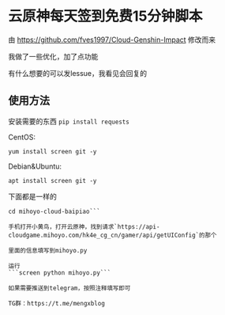 # 云原神每天签到免费15分钟脚本

由 https://github.com/fves1997/Cloud-Genshin-Impact 修改而来

我做了一些优化，加了点功能

有什么想要的可以发lessue，我看见会回复的

## 使用方法

安装需要的东西 
```pip install requests```

CentOS:

```yum install screen git -y```

Debian&Ubuntu:

```apt install screen git -y```

下面都是一样的

```git clone https://github.com/mengxin239/mihoyo-cloud-baipiao.git
cd mihoyo-cloud-baipiao```

手机打开小黄鸟，打开云原神，找到请求`https://api-cloudgame.mihoyo.com/hk4e_cg_cn/gamer/api/getUIConfig`的那个

里面的信息填写到mihoyo.py

运行
```screen python mihoyo.py```

如果需要推送到telegram，按照注释填写即可

TG群：https://t.me/mengxblog
